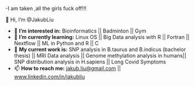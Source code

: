 -I am taken ,all the girls fuck off!!!

👋 Hi, I’m @JakubLiu
- 👀 **I’m interested in:**  Bioinformatics  ||  Badminton  ||  Gym
- 🌱 **I’m currently learning:**   Linux OS  ||  Big Data analysis with R  ||  Fortran ||  Nextflow  ||  ML in Python and R || C
- 🌱 **My current work is:**   SNP analysis in B.taurus and B.indicus (bachelor thesis)  ||  MRI Data analysis  || Genome methylation analysis in humans||  SNP distribution analysis in H.sapiens  ||  Long Covid Symptoms
- 📫 **How to reach me:**  jakub.liu@gmail.com  ||  www.linkedin.com/in/jakubliu

<!---
JakubLiu/JakubLiu is a ✨ special ✨ repository because its `README.md` (this file) appears on your GitHub profile.
You can click the Preview link to take a look at your changes.
--->
